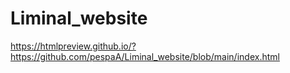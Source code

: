 # Liminal_website


https://htmlpreview.github.io/?https://github.com/pespaA/Liminal_website/blob/main/index.html
